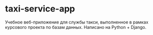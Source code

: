 # taxi-service-app
Учебное веб-приложение для службы такси, выполненное в рамках курсового проекта по базам данных. Написано на Python + Django.
